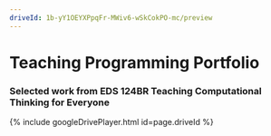 ```yaml
---
driveId: 1b-yY1OEYXPpqFr-MWiv6-wSkCokPO-mc/preview
---
```

# Teaching Programming Portfolio

### Selected work from EDS 124BR Teaching Computational Thinking for Everyone

{% include googleDrivePlayer.html id=page.driveId %}
